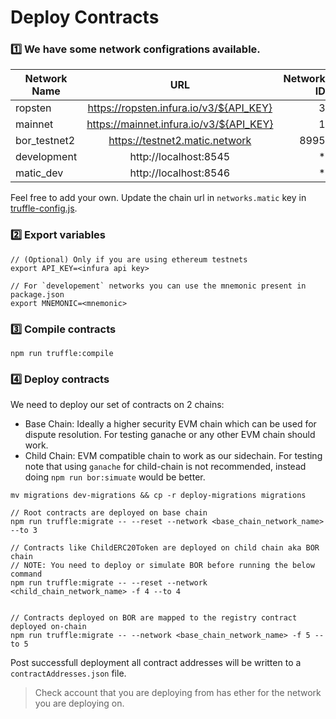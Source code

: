 # Deploy Contracts

### :one: We have some network configrations available.

| Network Name |                   URL                   | Network ID |
| ------------ | :-------------------------------------: | ---------: |
| ropsten      | https://ropsten.infura.io/v3/${API_KEY} |          3 |
| mainnet      | https://mainnet.infura.io/v3/${API_KEY} |          1 |
| bor_testnet2 |     https://testnet2.matic.network      |       8995 |
| development  |          http://localhost:8545          |         \* |
| matic_dev    |          http://localhost:8546          |         \* |

Feel free to add your own. Update the chain url in `networks.matic` key in [truffle-config.js](../truffle-config.js).

### :two: Export variables

```
// (Optional) Only if you are using ethereum testnets
export API_KEY=<infura api key>

// For `developement` networks you can use the mnemonic present in package.json
export MNEMONIC=<mnemonic>
```

### :three: Compile contracts

```
npm run truffle:compile
```

### :four: Deploy contracts

We need to deploy our set of contracts on 2 chains:

- Base Chain: Ideally a higher security EVM chain which can be used for dispute resolution. For testing ganache or any other EVM chain should work.
- Child Chain: EVM compatible chain to work as our sidechain. For testing note that using `ganache` for child-chain is not recommended, instead doing `npm run bor:simuate` would be better.

```
mv migrations dev-migrations && cp -r deploy-migrations migrations

// Root contracts are deployed on base chain
npm run truffle:migrate -- --reset --network <base_chain_network_name> --to 3

// Contracts like ChildERC20Token are deployed on child chain aka BOR chain
// NOTE: You need to deploy or simulate BOR before running the below command
npm run truffle:migrate -- --reset --network <child_chain_network_name> -f 4 --to 4


// Contracts deployed on BOR are mapped to the registry contract deployed on-chain
npm run truffle:migrate -- --network <base_chain_network_name> -f 5 --to 5
```

Post successfull deployment all contract addresses will be written to a `contractAddresses.json` file.

> Check account that you are deploying from has ether for the network you are deploying on.

